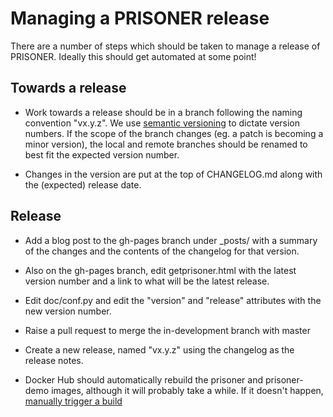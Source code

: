 # Managing a PRISONER release

There are a number of steps which should be taken to manage a release of
PRISONER. Ideally this should get automated at some point!

## Towards a release
- Work towards a release should be in a branch following the naming convention
"vx.y.z". We use [semantic versioning](http://semver.org) to dictate version
numbers. If the scope of the branch changes (eg. a patch is becoming a minor
version), the local and remote branches should be renamed to best fit the
expected version number.

- Changes in the version are put at the top of CHANGELOG.md along with the 
(expected) release date.

## Release
- Add a blog post to the gh-pages branch under _posts/ with a summary of
the changes and the contents of the changelog for that version.

- Also on the gh-pages branch, edit getprisoner.html with the latest version
number and a link to what will be the latest release.

- Edit doc/conf.py and edit the "version" and "release" attributes with the new
version number.

- Raise a pull request to merge the in-development branch with master

- Create a new release, named "vx.y.z" using the changelog as the release notes.

- Docker Hub should automatically rebuild the prisoner and prisoner-demo images,
although it will probably take a while. If it doesn't happen, [manually trigger a
build](https://hub.docker.com/r/lhutton/prisoner/~/settings/automated-builds/)